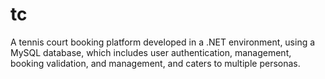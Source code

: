 # tc
A tennis court booking platform developed in a .NET environment, using a MySQL database, which includes user authentication, management, booking validation, and management, and caters to multiple personas.
